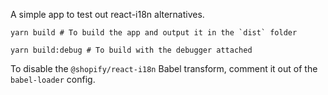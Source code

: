 A simple app to test out react-i18n alternatives.

```
yarn build # To build the app and output it in the `dist` folder

yarn build:debug # To build with the debugger attached
```

To disable the `@shopify/react-i18n` Babel transform, comment it out of the `babel-loader` config.



